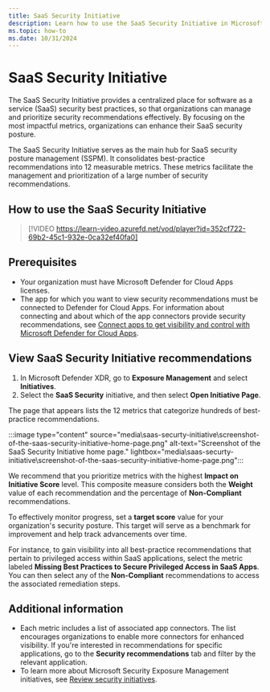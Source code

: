 ```yaml
---
title: SaaS Security Initiative
description: Learn how to use the SaaS Security Initiative in Microsoft Defender XDR.
ms.topic: how-to
ms.date: 10/31/2024
---
```


# SaaS Security Initiative 

The SaaS Security Initiative provides a centralized place for software as a service (SaaS) security best practices, so that organizations can manage and prioritize security recommendations effectively. By focusing on the most impactful metrics, organizations can enhance their SaaS security posture.

The SaaS Security Initiative serves as the main hub for SaaS security posture management (SSPM). It consolidates best-practice recommendations into 12 measurable metrics. These metrics facilitate the management and prioritization of a large number of security recommendations.

## How to use the SaaS Security Initiative

> [!VIDEO https://learn-video.azurefd.net/vod/player?id=352cf722-69b2-45c1-932e-0ca32ef40fa0]

## Prerequisites

- Your organization must have Microsoft Defender for Cloud Apps licenses.
- The app for which you want to view security recommendations must be connected to Defender for Cloud Apps. For information about connecting and about which of the app connectors provide security recommendations, see [Connect apps to get visibility and control with Microsoft Defender for Cloud Apps](enable-instant-visibility-protection-and-governance-actions-for-your-apps.md).

## View SaaS Security Initiative recommendations

1. In Microsoft Defender XDR, go to **Exposure Management** and select **Initiatives**.
1. Select the  **SaaS Security** initiative, and then select **Open Initiative Page**.

The page that appears lists the 12 metrics that categorize hundreds of best-practice recommendations.

:::image type="content" source="media\saas-securty-initiative\screenshot-of-the-saas-security-initiative-home-page.png" alt-text="Screenshot of the SaaS Security Initiative home page." lightbox="media\saas-securty-initiative\screenshot-of-the-saas-security-initiative-home-page.png":::

We recommend that you prioritize metrics with the highest **Impact on Initiative Score** level. This composite measure considers both the **Weight** value of each recommendation and the percentage of **Non-Compliant** recommendations.

To effectively monitor progress, set a **target score** value for your organization's security posture. This target will serve as a benchmark for improvement and help track advancements over time.

For instance, to gain visibility into all best-practice recommendations that pertain to privileged access within SaaS applications, select the metric labeled **Missing Best Practices to Secure Privileged Access in SaaS Apps**. You can then select any of the **Non-Compliant** recommendations to access the associated remediation steps.

## Additional information

- Each metric includes a list of associated app connectors. The list encourages organizations to enable more connectors for enhanced visibility. If you're interested in recommendations for specific applications, go to the **Security recommendations** tab and filter by the relevant application.
- To learn more about Microsoft Security Exposure Management initiatives, see [Review security initiatives](/security-exposure-management/initiatives).
